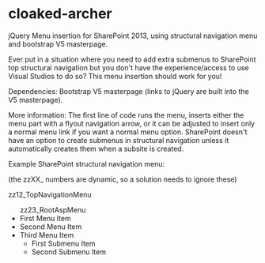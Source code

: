 # cloaked-archer
jQuery Menu insertion for SharePoint 2013, using structural navigation menu and bootstrap V5 masterpage.

Ever put in a situation where you need to add extra submenus to SharePoint top structural navigation but you don't have the experience/access to use Visual Studios to do so? This menu insertion should work for you! 

Dependencies: Bootstrap V5 masterpage (links to jQuery are built into the V5 masterpage).

More information: The first line of code runs the menu, inserts either the menu part with a flyout navigation arrow, or it can
be adjusted to insert only a normal menu link if you want a normal menu option.  SharePoint doesn't have an option to create submenus in structural navigation unless it automatically creates them when a subsite is created.

Example SharePoint structural navigation menu:

(the zzXX_ numbers are dynamic, so a solution needs to ignore these)

<div id="zz12_TopNavigationMenu" class="nav noindex ms-core-listMenu-horizontalBox">zz12_TopNavigationMenu
  <ul id="zz23_RootAspMenu" class="root ms-core-listMenu-root static">              zz23_RootAspMenu
      <li> First Menu Item
      <li> Second Menu Item
      <li> Third Menu Item
        <ul>
          <li> First Submenu Item
          <li> Second Submenu Item
       
       
